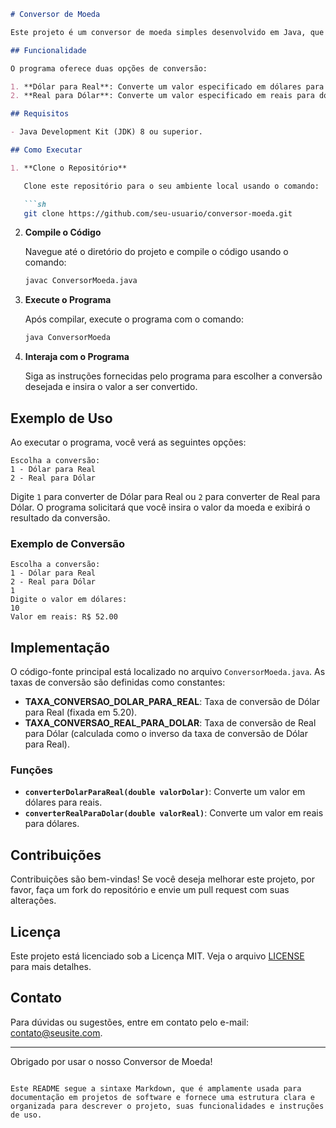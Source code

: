 
```markdown
# Conversor de Moeda

Este projeto é um conversor de moeda simples desenvolvido em Java, que permite a conversão entre Dólar e Real. O programa utiliza taxas de conversão fixas para realizar as conversões.

## Funcionalidade

O programa oferece duas opções de conversão:

1. **Dólar para Real**: Converte um valor especificado em dólares para reais.
2. **Real para Dólar**: Converte um valor especificado em reais para dólares.

## Requisitos

- Java Development Kit (JDK) 8 ou superior.

## Como Executar

1. **Clone o Repositório**

   Clone este repositório para o seu ambiente local usando o comando:

   ```sh
   git clone https://github.com/seu-usuario/conversor-moeda.git
   ```

2. **Compile o Código**

   Navegue até o diretório do projeto e compile o código usando o comando:

   ```sh
   javac ConversorMoeda.java
   ```

3. **Execute o Programa**

   Após compilar, execute o programa com o comando:

   ```sh
   java ConversorMoeda
   ```

4. **Interaja com o Programa**

   Siga as instruções fornecidas pelo programa para escolher a conversão desejada e insira o valor a ser convertido.

## Exemplo de Uso

Ao executar o programa, você verá as seguintes opções:

```
Escolha a conversão:
1 - Dólar para Real
2 - Real para Dólar
```

Digite `1` para converter de Dólar para Real ou `2` para converter de Real para Dólar. O programa solicitará que você insira o valor da moeda e exibirá o resultado da conversão.

### Exemplo de Conversão

```
Escolha a conversão:
1 - Dólar para Real
2 - Real para Dólar
1
Digite o valor em dólares:
10
Valor em reais: R$ 52.00
```

## Implementação

O código-fonte principal está localizado no arquivo `ConversorMoeda.java`. As taxas de conversão são definidas como constantes:

- **TAXA_CONVERSAO_DOLAR_PARA_REAL**: Taxa de conversão de Dólar para Real (fixada em 5.20).
- **TAXA_CONVERSAO_REAL_PARA_DOLAR**: Taxa de conversão de Real para Dólar (calculada como o inverso da taxa de conversão de Dólar para Real).

### Funções

- **`converterDolarParaReal(double valorDolar)`**: Converte um valor em dólares para reais.
- **`converterRealParaDolar(double valorReal)`**: Converte um valor em reais para dólares.

## Contribuições

Contribuições são bem-vindas! Se você deseja melhorar este projeto, por favor, faça um fork do repositório e envie um pull request com suas alterações.

## Licença

Este projeto está licenciado sob a Licença MIT. Veja o arquivo [LICENSE](LICENSE) para mais detalhes.

## Contato

Para dúvidas ou sugestões, entre em contato pelo e-mail: contato@seusite.com.

---

Obrigado por usar o nosso Conversor de Moeda!
```

Este README segue a sintaxe Markdown, que é amplamente usada para documentação em projetos de software e fornece uma estrutura clara e organizada para descrever o projeto, suas funcionalidades e instruções de uso.
